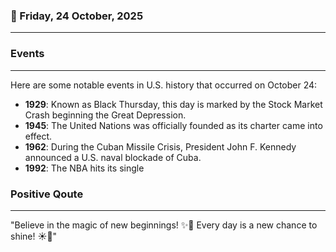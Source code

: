 ### 📅 Friday, 24 October, 2025
------
### Events
------
Here are some notable events in U.S. history that occurred on October 24:

- **1929**: Known as Black Thursday, this day is marked by the Stock Market Crash beginning the Great Depression. 
- **1945**: The United Nations was officially founded as its charter came into effect.
- **1962**: During the Cuban Missile Crisis, President John F. Kennedy announced a U.S. naval blockade of Cuba.
- **1992**: The NBA hits its single
### Positive Qoute
------
"Believe in the magic of new beginnings! ✨🌱 Every day is a new chance to shine! ☀️💖"
